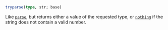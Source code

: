 ```julia
tryparse(type, str; base)
```

Like [`parse`](@ref), but returns either a value of the requested type, or [`nothing`](@ref) if the string does not contain a valid number.
